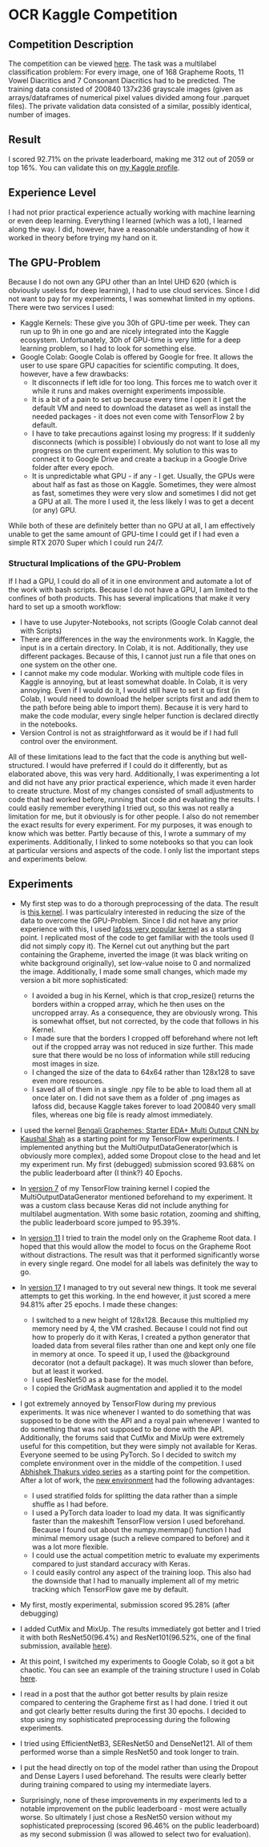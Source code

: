# OCR Kaggle Competition

## Competition Description
The competition can be viewed [here](https://www.kaggle.com/c/bengaliai-cv19).
The task was a multilabel classification problem: For every image, one of 168 Grapheme Roots, 11 Vowel Diacritics and 7 Consonant Diacritics had to be predicted. The training data consisted of 200840 137x236 grayscale images (given as arrays/dataframes of numerical pixel values divided among four .parquet files). The private validation data consisted of a similar, possibly identical, number of images.

## Result
I scored 92.71% on the private leaderboard, making me 312 out of 2059 or top 16%. You can validate this on [my Kaggle profile](https://www.kaggle.com/larswigger/competitions).

## Experience Level
I had not prior practical experience actually working with machine learning or even deep learning. Everything I learned (which was a lot), I learned along the way. I did, however, have a reasonable understanding of how it worked in theory before trying my hand on it.

## The GPU-Problem
Because I do not own any GPU other than an Intel UHD 620 (which is obviously useless for deep learning), I had to use cloud services. Since I did not want to pay for my experiments, I was somewhat limited in my options. There were two services I used:
* Kaggle Kernels: These give you 30h of GPU-time per week. They can run up to 9h in one go and are nicely integrated into the Kaggle ecosystem. Unfortunately, 30h of GPU-time is very little for a deep learning problem, so I had to look for something else.
* Google Colab: Google Colab is offered by Google for free. It allows the user to use spare GPU capacities for scientific computing. It does, however, have a few drawbacks: 
  + It disconnects if left idle for too long. This forces me to watch over it while it runs and makes overnight experiments impossible. 
  + It is a bit of a pain to set up because every time I open it I get the default VM and need to download the dataset as well as install the needed packages - it does not even come with TensorFlow 2 by default. 
  + I have to take precautions against losing my progress: If it suddenly disconnects (which is possible) I obviously do not want to lose all my progress on the current experiment. My solution to this was to connect it to Google Drive and create a backup in a Google Drive folder after every epoch. 
  + It is unpredictable what GPU - if any - I get. Usually, the GPUs were about half as fast as those on Kaggle. Sometimes, they were almost as fast, sometimes they were very slow and sometimes I did not get a GPU at all. The more I used it, the less likely I was to get a decent (or any) GPU.
  
While both of these are definitely better than no GPU at all, I am effectively unable to get the same amount of GPU-time I could get if I had even a simple RTX 2070 Super which I could run 24/7. 
  
### Structural Implications of the GPU-Problem  
If I had a GPU, I could do all of it in one environment and automate a lot of the work with bash scripts. Because I do not have a GPU, I am limited to the confines of both products. This has several implications that make it very hard to set up a smooth workflow:
+ I have to use Jupyter-Notebooks, not scripts (Google Colab cannot deal with Scripts)
+ There are differences in the way the environments work. In Kaggle, the input is in a certain directory. In Colab, it is not. Additionally, they use different packages. Because of this, I cannot just run a file that ones on one system on the other one.
+ I cannot make my code modular. Working with multiple code files in Kaggle is annoying, but at least somewhat doable. In Colab, it is very annoying. Even if I would do it, I would still have to set it up first (in Colab, I would need to download the helper scripts first and add them to the path before being able to import them). Because it is very hard to make the code modular, every single helper function is declared directly in the notebooks.
+ Version Control is not as straightforward as it would be if I had full control over the environment.

All of these limitations lead to the fact that the code is anything but well-structured. I would have preferred if I could do it differently, but as elaborated above, this was very hard. Additionally, I was experimenting a lot and did not have any prior practical experience, which made it even harder to create structure. Most of my changes consisted of small adjustments to code that had worked before, running that code and evaluating the results. I could easily remember everything I tried out, so this was not really a limitation for me, but it obviously is for other people. I also do not remember the exact results for every experiment. For my purposes, it was enough to know which was better. Partly because of this, I wrote a summary of my experiments. Additionally, I linked to some notebooks so that you can look at particular versions and aspects of the code. I only list the important steps and experiments below.

## Experiments

+ My first step was to do a thorough preprocessing of the data. The result is [this kernel](https://www.kaggle.com/larswigger/bengali-image-preprocessing). I was particulalry interested in reducing the size of the data to overcome the GPU-Problem. Since I did not have any prior experience with this, I used [Iafoss very popular kernel](https://www.kaggle.com/iafoss/image-preprocessing-128x128) as a starting point. I replicated most of the code to get familiar with the tools used (I did not simply copy it). The Kernel cut out anything but the part containing the Grapheme, inverted the image (it was black writing on white background originally), set low-value noise to 0 and normalized the image. Additionally, I made some small changes, which made my version a bit more sophisticated: 
  + I avoided a bug in his Kernel, which is that crop_resize() returns the borders within a cropped array, which he then uses on the uncropped array. As a consequence, they are obviously wrong. This is somewhat offset, but not corrected, by the code that follows in his Kernel.
  + I made sure that the borders I cropped off beforehand where not left out if the cropped array was not reduced in size further. This made sure that there would be no loss of information while still reducing most images in size.
  + I changed the size of the data to 64x64 rather than 128x128 to save even more resources.
  + I saved all of them in a single .npy file to be able to load them all at once later on. I did not save them as a folder of .png images as Iafoss did, because Kaggle takes forever to load 200840 very small files, whereas one big file is ready almost immediately.
  
+ I used the kernel [Bengali Graphemes: Starter EDA+ Multi Output CNN by Kaushal Shah](https://www.kaggle.com/kaushal2896/bengali-graphemes-starter-eda-multi-output-cnn) as a starting point for my TensorFlow experiments. I implemented anything but the MultiOutputDataGenerator(which is obviously more complex), added some Dropout close to the head and let my experiment run. My first (debugged) submission scored 93.68% on the public leaderboard after (I think?) 40 Epochs. 
+ In [version 7](https://www.kaggle.com/larswigger/bengali-training?scriptVersionId=28793209) of my TensorFlow training kernel I copied the MultiOutputDataGenerator mentioned beforehand to my experiment. It was a custom class because Keras did not include anything for multilabel augmentation. With some basic rotation, zooming and shifting, the public leaderboard score jumped to 95.39%.
+ In [version 11](https://www.kaggle.com/larswigger/bengali-training?scriptVersionId=28859297) I tried to train the model only on the Grapheme Root data. I hoped that this would allow the model to focus on the Grapheme Root without distractions. The result was that it performed significantly worse in every single regard. One model for all labels was definitely the way to go.
+ In [version 17](https://www.kaggle.com/larswigger/bengali-training?scriptVersionId=29049731) I managed to try out several new things. It took me several attempts to get this working. In the end however, it just scored a mere 94.81% after 25 epochs. I made these changes:
  + I switched to a new height of 128x128. Because this multiplied my memory need by 4, the VM crashed. Because I could not find out how to properly do it with Keras, I created a python generator that loaded data from several files rather than one and kept only one file in memory at once. To speed it up, I used the @background decorator (not a default package). It was much slower than before, but at least it worked.
  + I used ResNet50 as a base for the model.
  + I copied the GridMask augmentation and applied it to the model

+ I got extremely annoyed by TensorFlow during my previous experiments. It was nice whenever I wanted to do something that was supposed to be done with the API and a royal pain whenever I wanted to do something that was not supposed to be done with the API. Additionally, the forums said that CutMix and MixUp were extremely useful for this competition, but they were simply not available for Keras. Everyone seemed to be using PyTorch. So I decided to switch my complete environment over in the middle of the competition. I used [Abhishek Thakurs video series](https://www.youtube.com/watch?v=8J5Q4mEzRtY&list=PL98nY_tJQXZntH5WUtKB0bghZeKVIJHJc) as a starting point for the competition. After a lot of work, the [new environment](https://www.kaggle.com/larswigger/pytorch-bengali-training?scriptVersionId=29175628) had the following advantages:
  + I used stratified folds for splitting the data rather than a simple shuffle as I had before.
  + I used a PyTorch data loader to load my data. It was significantly faster than the makeshift TensorFlow version I used beforehand. Because I found out about the numpy.memmap() function I had minimal memory usage (such a relieve compared to before) and it was a lot more flexible.
  + I could use the actual competition metric to evaluate my experiments compared to just standard accuracy with Keras.
  + I could easily control any aspect of the training loop. This also had the downside that I had to manually implement all of my metric tracking which TensorFlow gave me by default.
  
+ My first, mostly experimental, submission scored 95.28% (after debugging)
+ I added CutMix and MixUp. The results immediately got better and I tried it with both ResNet50(96.4%) and ResNet101(96.52%, one of the final submission, available [here](https://www.kaggle.com/larswigger/pytorch-bengali-submission?scriptVersionId=29326570)).
+ At this point, I switched my experiments to Google Colab, so it got a bit chaotic. You can see an example of the training structure I used in Colab [here](https://github.com/LarsWigger/Kaggle_Bengali-AI_Competition/blob/master/Notebooks/Minimal_Bengali_Training.ipynb).
+ I read in a post that the author got better results by plain resize compared to centering the Grapheme first as I had done. I tried it out and got clearly better results during the first 30 epochs. I decided to stop using my sophisticated preprocessing during the following experiments.
+ I tried using EfficientNetB3, SEResNet50 and DenseNet121. All of them performed worse than a simple ResNet50 and took longer to train.
+ I put the head directly on top of the model rather than using the Dropout and Dense Layers I used beforehand. The results were clearly better during training compared to using my intermediate layers.
+ Surprisingly, none of these improvements in my experiments led to a notable improvement on the public leaderboard - most were actually worse. So ultimately I just chose a ResNet50 version without my sophisticated preprocessing (scored 96.46% on the public leaderboard) as my second submission (I was allowed to select two for evaluation).

